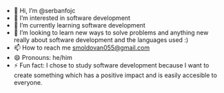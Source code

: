 - 👋 Hi, I’m @serbanfojc
- 👀 I’m interested in software development
- 🌱 I’m currently learning software development
- 💞️ I’m looking to learn new ways to solve problems and anything new really about software development and the languages used :)
- 📫 How to reach me smoldovan055@gmail.com
- 😄 Pronouns: he/him
- ⚡ Fun fact: I chose to study software development because I want to create something which has a positive impact and is easily accesible to everyone.

<!---
serbanfojc/serbanfojc is a ✨ special ✨ repository because its `README.md` (this file) appears on your GitHub profile.
You can click the Preview link to take a look at your changes.
--->
